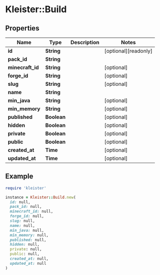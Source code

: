 # Kleister::Build

## Properties

| Name | Type | Description | Notes |
| ---- | ---- | ----------- | ----- |
| **id** | **String** |  | [optional][readonly] |
| **pack_id** | **String** |  |  |
| **minecraft_id** | **String** |  | [optional] |
| **forge_id** | **String** |  | [optional] |
| **slug** | **String** |  | [optional] |
| **name** | **String** |  |  |
| **min_java** | **String** |  | [optional] |
| **min_memory** | **String** |  | [optional] |
| **published** | **Boolean** |  | [optional] |
| **hidden** | **Boolean** |  | [optional] |
| **private** | **Boolean** |  | [optional] |
| **public** | **Boolean** |  | [optional] |
| **created_at** | **Time** |  | [optional] |
| **updated_at** | **Time** |  | [optional] |

## Example

```ruby
require 'kleister'

instance = Kleister::Build.new(
  id: null,
  pack_id: null,
  minecraft_id: null,
  forge_id: null,
  slug: null,
  name: null,
  min_java: null,
  min_memory: null,
  published: null,
  hidden: null,
  private: null,
  public: null,
  created_at: null,
  updated_at: null
)
```

